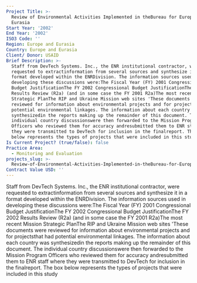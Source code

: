 ```yaml
---
Project Title: >-
  Review of Environmental Activities Implemented in theBureau for Europe &
  Eurasia
Start Year: '2002'
End Year: '2002'
ISO3 Code: ''
Region: Europe and Eurasia
Country: Europe and Eurasia
Client/ Donor: USAID
Brief Description: >-
  Staff from DevTech Systems. Inc., the ENR institutional contractor, were
  requested to extractinformation from several sources and synthesize it in a
  format developed within the ENRDivision. The information sources used in
  developing these discussions were:The Fiscal Year (FY) 2001 Congressional
  Budget JustificationThe FY 2002 Congressional Budget JustificationThe FY 2002
  Results Review (R2a) (and in some case the FY 2001 R2a)The most recent Mission
  Strategic PlanThe RIP and Ukraine Mission web sites 'These documents were
  reviewed for information about environmental projects and for projectsthat had
  potential environmental linkages. The information about each country was
  synthesizedin the reports making up the remainder of this document. The
  individual country discussionswere then forwarded to the Mission Program
  Officers who reviewed them for accuracy andresubmitted them to ENR staff where
  they were transmitted to DevTech for inclusion in the finalreport. The box
  below represents the types of projects that were included in this study
Is Current Project? (true/false): false
Practice Area:
  - Monitoring and Evaluation
projects_slug: >-
  Review-of-Environmental-Activities-Implemented-in-theBureau-for-Europe-and-Eurasia
Contract Value USD: ''
---
```

Staff from DevTech Systems. Inc., the ENR institutional contractor, were requested to extractinformation from several sources and synthesize it in a format developed within the ENRDivision. The information sources used in developing these discussions were:The Fiscal Year (FY) 2001 Congressional Budget JustificationThe FY 2002 Congressional Budget JustificationThe FY 2002 Results Review (R2a) (and in some case the FY 2001 R2a)The most recent Mission Strategic PlanThe RIP and Ukraine Mission web sites 'These documents were reviewed for information about environmental projects and for projectsthat had potential environmental linkages. The information about each country was synthesizedin the reports making up the remainder of this document. The individual country discussionswere then forwarded to the Mission Program Officers who reviewed them for accuracy andresubmitted them to ENR staff where they were transmitted to DevTech for inclusion in the finalreport. The box below represents the types of projects that were included in this study